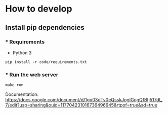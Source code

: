 # How to develop
## Install pip dependencies
### * Requirements
* Python 3

`pip install -r code/requirements.txt`

### * Run the web server

`make run`

Documentation: https://docs.google.com/document/d/1go03dTv0eQsskJogIGngQfBtj517dI_7/edit?usp=sharing&ouid=117704231016736496645&rtpof=true&sd=true